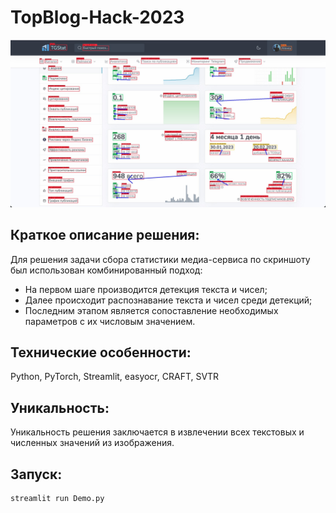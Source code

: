 # TopBlog-Hack-2023
![Image alt](./images/img_for_readme.jpeg)

## Краткое описание решения:
Для решения задачи сбора статистики медиа-сервиса по скриншоту был использован комбинированный подход: 
 - На первом шаге производится детекция текста и чисел; 
 - Далее происходит распознавание текста и чисел среди детекций; 
 - Последним этапом является сопоставление необходимых параметров с их числовым значением. 
## Технические особенности:
Python, PyTorch, Streamlit, easyocr, CRAFT, SVTR
## Уникальность:
Уникальность решения заключается в извлечении всех текстовых и численных значений из изображения.
## Запуск:
```
streamlit run Demo.py
```
